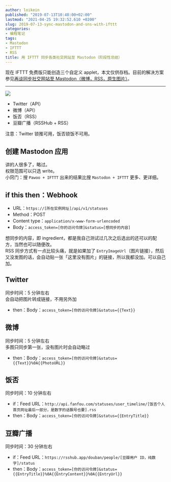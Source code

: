 ```yaml
---
author: loikein
published: "2019-07-13T10:48:00+02:00"
lastmod: "2021-04-25 19:32:52.610 +0200"
slug: 2019-07-13-sync-mastodon-and-sns-with-ifttt
categories:
- 编程笔记
tags:
- Mastodon
- IFTTT
- RSS
title: 用 IFTTT 同步各类社交网站至 Mastodon（阶段性总结）
---
```

现在 IFTTT 免费版只能创造三个自定义 applet，本文仅供存档。目前的解决方案参见[再谈同步社交网站至 Mastodon（微博，RSS，原生图片）](../2020-03-09-sync-mastodon-and-sns-again/)。

***

![](/post-img/2019-07-13-sync-mastodon.png)


-   Twitter（API）
-   微博（API）
-   饭否（RSS）
-   豆瓣广播（RSSHub + RSS）

注意：Twitter 锁推可用，饭否锁饭不可用。  


## 创建 Mastodon 应用

讲的人很多了，略过。  
权限范围可以只选 write。  
小窍门：搜 `Pawoo + IFTTT` 出来的结果比搜 `Mastodon + IFTTT` 更多、更详细。  
  

## if this then：Webhook

-   URL：`https://[所在实例网址]/api/v1/statuses`
-   Method：POST
-   Content type：`application/x-www-form-urlencoded`
-   Body：`access_token=[你的访问令牌]&status=[想同步的内容]`

想同步的内容，即
ingredient，都是我自己测试过几次之后选出的还可以的配方，当然也可以随便改。  
RSS 同步方式有一点比较头痛，就是如果加了
`EntryImageUrl`（图片链接），然后又没发图的话，会自动贴一张「这里没有图片」的链接，所以我都没加。可以自己加。  
  

## Twitter

同步时间：5 分钟左右  
会自动把图片转成链接，不用另外加  

-   then：Body：`access_token=[你的访问令牌]&status={{Text}}`

  

## 微博

同步时间：5 分钟左右  
多图只同步第一张，没有图片时会自动略过  

-   then：Body：`access_token=[你的访问令牌]&status={{Text}}%0A{{PhotoURL}}`

  

## 饭否

同步时间：10 分钟左右  

-   if：Feed
    URL：`http://api.fanfou.com/statuses/user_timeline/[饭否个人首页网址最后一部分，是数字的话飘号也要].rss`
-   then：Body：`access_token=[你的访问令牌]&status={{EntryTitle}}`

  

## 豆瓣广播

同步时间：30 分钟左右  

-   if：Feed
    URL：`https://rsshub.app/douban/people/[豆瓣用户 ID，纯数字]/status`
-   then：Body：`access_token=[你的访问令牌]&status={{EntryTitle}}%0A{{EntryContent}}%0A{{EntryUrl}}`
